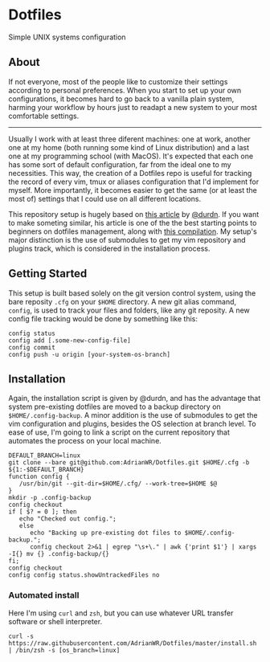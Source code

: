 # Dotfiles
Simple UNIX systems configuration

## About
If not everyone, most of the people like to customize their settings according to personal preferences. When you start to set up your own configurations, it becomes hard to go back to a vanilla plain system, harming your workflow by hours just to readapt a new system to your most comfortable settings.

---

Usually I work with at least three diferent machines: one at work, another one at my home (both running some kind of Linux distribution) and a last one at my programming school (with MacOS). It's expected that each one has some sort of default configuration, far from the ideal one to my necessities. This way, the creation of a Dotfiles repo is useful for tracking the record of every vim, tmux or aliases configuration that I'd implement for myself. More importantly, it becomes easier to get the same (or at least the most of) settings that I could use on all different locations.

This repository setup is hugely based on [this article](https://www.atlassian.com/git/tutorials/dotfiles) by [@durdn](https://twitter.com/durdn). If you want to make someting similar, his article is one of the the best starting points to beginners on dotfiles management, along with [this compilation](https://github.com/webpro/awesome-dotfiles). My setup's major distinction is the use of submodules to get my vim repository and plugins track, which is considered in the installation process.

## Getting Started
This setup is built based solely on the git version control system, using the bare reposity `.cfg` on your `$HOME` directory. A new git alias command, `config`, is used to track your files and folders, like any git reposity. A new config file tracking would be done by something like this:

```shell
config status
config add [.some-new-config-file]
config commit
config push -u origin [your-system-os-branch]
```

## Installation
Again, the installation script is given by @durdn, and has the advantage that system pre-existing dotfiles are moved to a backup directory on `$HOME/.config-backup`. A minor addition is the use of submodules to get the vim configuration and plugins, besides the OS selection at branch level. To ease of use, I'm going to link a script on the current repository that automates the process on your local machine.

```shell
DEFAULT_BRANCH=linux
git clone --bare git@github.com:AdrianWR/Dotfiles.git $HOME/.cfg -b ${1:-$DEFAULT_BRANCH}
function config {
   /usr/bin/git --git-dir=$HOME/.cfg/ --work-tree=$HOME $@
}
mkdir -p .config-backup
config checkout
if [ $? = 0 ]; then
   echo "Checked out config.";
   else
      echo "Backing up pre-existing dot files to $HOME/.config-backup.";
      config checkout 2>&1 | egrep "\s+\." | awk {'print $1'} | xargs -I{} mv {} .config-backup/{}
fi;
config checkout
config config status.showUntrackedFiles no
```

### Automated install
Here I'm using `curl` and `zsh`, but you can use whatever URL transfer software or shell interpreter.
```
curl -s https://raw.githubusercontent.com/AdrianWR/Dotfiles/master/install.sh | /bin/zsh -s [os_branch=linux]
```
